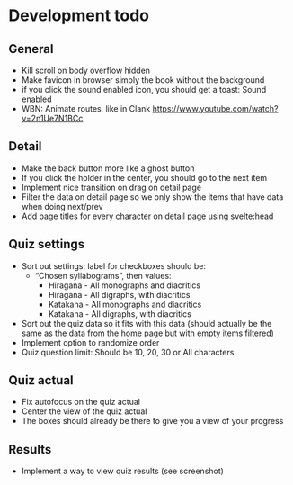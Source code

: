 # Development todo

## General

* Kill scroll on body overflow hidden
* Make favicon in browser simply the book without the background
* if you click the sound enabled icon, you should get a toast: Sound enabled
* WBN: Animate routes, like in Clank https://www.youtube.com/watch?v=2n1Ue7N1BCc

## Detail

* Make the back button more like a ghost button
* If you click the holder in the center, you should go to the next item
* Implement nice transition on drag on detail page
* Filter the data on detail page so we only show the items that have data when doing next/prev
* Add page titles for every character on detail page using svelte:head

## Quiz settings

* Sort out settings: label for checkboxes should be:
  * “Chosen syllabograms”, then values:
    * Hiragana - All monographs and diacritics
    * Hiragana - All digraphs, with diacritics
    * Katakana - All monographs and diacritics
    * Katakana - All digraphs, with diacritics
* Sort out the quiz data so it fits with this data (should actually be the same as the data from the home page but with empty items filtered)
* Implement option to randomize order
* Quiz question limit: Should be 10, 20, 30 or All characters

## Quiz actual
 
* Fix autofocus on the quiz actual
* Center the view of the quiz actual
* The boxes should already be there to give you a view of your progress

## Results

* Implement a way to view quiz results (see screenshot)